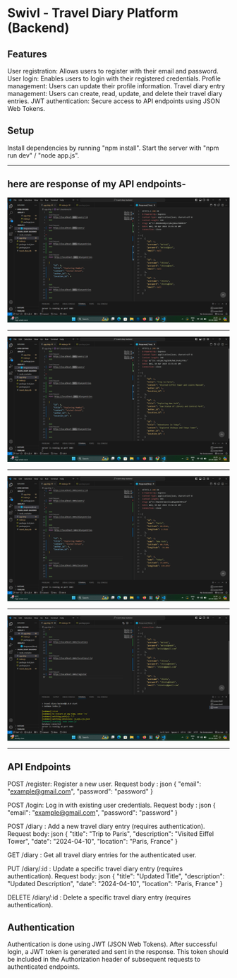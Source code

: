 <h1>Swivl - Travel Diary Platform (Backend)</h1>

Features
--------
User registration: Allows users to register with their email and password. 
User login: Enables users to login with their registered credentials. 
Profile management: Users can update their profile information. 
Travel diary entry management: Users can create, read, update, and delete their travel diary entries. 
JWT authentication: Secure access to API endpoints using JSON Web Tokens.

Setup
-----
Install dependencies by running "npm install". 
Start the server with "npm run dev" / "node app.js".

-------------
here are response of my API endpoints- 
--------------

![First response](https://github.com/Mrinalummadising/swivl-backend/blob/Dev/Screenshot%20(60).png)
<hr/> 

![Second Response](https://github.com/Mrinalummadising/swivl-backend/blob/Dev/Screenshot%20(61).png?raw=true)
<hr/> 

![Third Response](https://github.com/Mrinalummadising/swivl-backend/blob/Dev/Screenshot%20(62).png?raw=true)
<hr/>

![Fourth Response](https://github.com/Mrinalummadising/swivl-backend/blob/Dev/Screenshot%20(64).png?raw=true)
<hr/>

API Endpoints
-------------
POST /register: Register a new user. 
Request body : json
{ "email": "example@gmail.com", "password": "password" }

POST /login:  Log in with existing user credentials. 
Request body : json
{ "email": "example@gmail.com", "password": "password" }

POST /diary : Add a new travel diary entry (requires authentication). 
Request body: json
{ "title": "Trip to Paris", "description": "Visited Eiffel Tower", "date": "2024-04-10", "location": "Paris, France" }

GET /diary :  Get all travel diary entries for the authenticated user. 

PUT /diary/:id  : Update a specific travel diary entry (requires authentication). 
Request body: json
{ "title": "Updated Title", "description": "Updated Description", "date": "2024-04-10", "location": "Paris, France" }

DELETE  /diary/:id  :  Delete a specific travel diary entry (requires authentication).

Authentication 
--------------
Authentication is done using JWT (JSON Web Tokens). After successful login, a JWT token is generated and sent in the response. This token should be included in the Authorization header of subsequent requests to authenticated endpoints.
